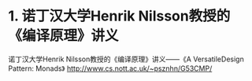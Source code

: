 # 1. 诺丁汉大学Henrik Nilsson教授的《编译原理》讲义



诺丁汉大学Henrik Nilsson教授的《编译原理》讲义——《A VersatileDesign Pattern: Monads》
http://www.cs.nott.ac.uk/~psznhn/G53CMP/





































